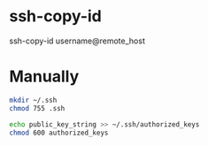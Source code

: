 # ssh-copy-id
ssh-copy-id username@remote_host

# Manually
```bash
mkdir ~/.ssh
chmod 755 .ssh

echo public_key_string >> ~/.ssh/authorized_keys
chmod 600 authorized_keys
```
